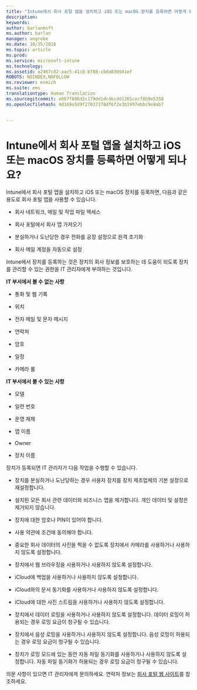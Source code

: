 ```yaml
---
title: "Intune에서 회사 포털 앱을 설치하고 iOS 또는 macOS 장치를 등록하면 어떻게 되나요? | Microsoft Intune"
description: 
keywords: 
author: barlanmsft
ms.author: barlan
manager: angrobe
ms.date: 10/25/2016
ms.topic: article
ms.prod: 
ms.service: microsoft-intune
ms.technology: 
ms.assetid: a2467c02-aac5-41c8-b788-cbda830941ef
ROBOTS: NOINDEX,NOFOLLOW
ms.reviewer: esmich
ms.suite: ems
translationtype: Human Translation
ms.sourcegitcommit: e007f666d2c179dd1dc4bcdd1265cecf8b9e5358
ms.openlocfilehash: 4d169a5d9f27037378df6f2e3b1997ebbc9e8ab7


---
```



# <a name="what-happens-if-you-install-the-company-portal-app-and-enroll-your-ios-or-macos-device-in-intune"></a>Intune에서 회사 포털 앱을 설치하고 iOS 또는 macOS 장치를 등록하면 어떻게 되나요?

Intune에서 회사 포털 앱을 설치하고 iOS 또는 macOS 장치를 등록하면, 다음과 같은 용도로 회사 포털 앱을 사용할 수 있습니다.

-   회사 네트워크, 메일 및 작업 파일 액세스

-   회사 포털에서 회사 앱 가져오기

-   분실하거나 도난당한 경우 전화를 공장 설정으로 원격 초기화

-   회사 메일 계정을 자동으로 설정

Intune에서 장치를 등록하는 것은 장치의 회사 정보를 보호하는 데 도움이 되도록 장치를 관리할 수 있는 권한을 IT 관리자에게 부여하는 것입니다.

**IT 부서에서 볼 수 없는 사항**

-   통화 및 웹 기록

-   위치

-   전자 메일 및 문자 메시지

-   연락처

-   암호

-   일정

-   카메라 롤

**IT 부서에서 볼 수 있는 사항**

-   모델

-   일련 번호

-   운영 체제

-   앱 이름

-   Owner

-   장치 이름

장치가 등록되면 IT 관리자가 다음 작업을 수행할 수 있습니다.

-   장치를 분실하거나 도난당하는 경우 사용자 장치를 장치 제조업체의 기본 설정으로 재설정합니다.

-   설치된 모든 회사 관련 데이터와 비즈니스 앱을 제거합니다. 개인 데이터 및 설정은 제거되지 않습니다.

-   장치에 대한 암호나 PIN이 있어야 합니다.

-   사용 약관에 조건에 동의해야 합니다.

-   중요한 회사 데이터의 사진을 찍을 수 없도록 장치에서 카메라를 사용하거나 사용하지 않도록 설정합니다.

-   장치에서 웹 브라우징을 사용하거나 사용하지 않도록 설정합니다.

-   iCloud에 백업을 사용하거나 사용하지 않도록 설정합니다.

-   iCloud와의 문서 동기화를 사용하거나 사용하지 않도록 설정합니다.

-   iCloud에 대한 사진 스트림을 사용하거나 사용하지 않도록 설정합니다.

-   장치에서 데이터 로밍을 사용하거나 사용하지 않도록 설정합니다. 데이터 로밍이 허용되는 경우 로밍 요금이 청구될 수 있습니다.

-   장치에서 음성 로밍을 사용하거나 사용하지 않도록 설정합니다. 음성 로밍이 허용되는 경우 로밍 요금이 청구될 수 있습니다.

-   장치가 로밍 모드에 있는 동안 자동 파일 동기화를 사용하거나 사용하지 않도록 설정합니다. 자동 파일 동기화가 허용되는 경우 로밍 요금이 청구될 수 있습니다.

의문 사항이 있으면 IT 관리자에게 문의하세요. 연락처 정보는 [회사 포털 웹 사이트](http://portal.manage.microsoft.com)를 참조하세요.



<!--HONumber=Dec16_HO1-->


